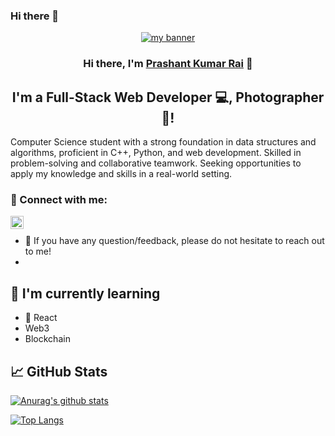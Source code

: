 ### Hi there 👋

<p align="center">
  <a href="https://www.8prashant/" target="_blank" rel="noreferrer"><img src="https://user-images.githubusercontent.com/75753187/123350185-74ce0900-d528-11eb-848d-d92955dbb944.png" alt="my banner"></a>
</p>

<h3 align="center">
Hi there, I'm <a href="" target="_blank" rel="noreferrer">Prashant Kumar Rai</a> 👋
</h3>

<h2 align="center">
I'm a Full-Stack Web Developer 💻, Photographer 📸!
</h2> 

Computer Science student with a strong foundation in data structures and algorithms, proficient in C++, Python, and web development. Skilled in problem-solving and collaborative teamwork. Seeking opportunities to apply my knowledge and skills in a real-world setting.

### 🤝 Connect with me:

<a href="https://www.linkedin.com/in/yushi95/"><img align="left" src="https://www.linkedin.com/in/prashant-kumar-rai-393036165" alt="Yu Shi | LinkedIn" width="21px"/></a>
</br>
- 💬 If you have any question/feedback, please do not hesitate to reach out to me!
- 
## 🌱 I'm currently learning

- 📱 React
- Web3
- Blockchain


## 📈 GitHub Stats 

[![Anurag's github stats](https://github-readme-stats.vercel.app/api?username=8prashant)](https://github.com/8prashant)

[![Top Langs](https://github-readme-stats.vercel.app/api/top-langs/?username=8prashant&layout=compact)](https://github.com/8prashant)

